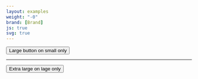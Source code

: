 ```yaml
---
layout: examples
weight: "-0"
brand: [Brand]
js: true
svg: true
---
```


<button type="button" class="btn btn-primary btn-xl-xs btn-sm-lg">Large button on small only</button>
<hr>
<button type="button" class="btn btn-primary btn-sm-xs btn-xl-lg">Extra large on lage only</button>